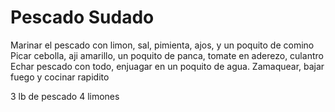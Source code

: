 # Pescado Sudado

Marinar el pescado con limon, sal, pimienta, ajos, y un poquito de comino
Picar cebolla, aji amarillo, un poquito de panca, tomate en aderezo, culantro
Echar pescado con todo, enjuagar en un poquito de agua. Zamaquear, bajar fuego y cocinar rapidito

3 lb de pescado 4 limones
